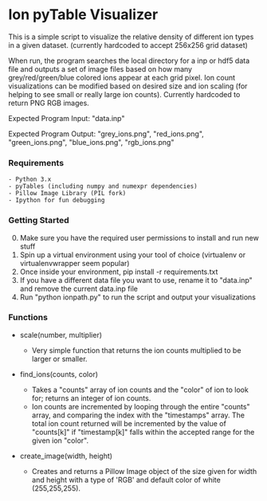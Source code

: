 # Ion pyTable Visualizer

This is a simple script to visualize the relative density of different ion types in a given dataset. (currently hardcoded to accept 256x256 grid dataset)

When run, the program searches the local directory for a inp or hdf5 data file and outputs a set of image files based on how many grey/red/green/blue colored ions appear at each grid pixel. Ion count visualizations can be modified based on desired size and ion scaling (for helping to see small or really large ion counts). Currently hardcoded to return PNG RGB images.

Expected Program Input: "data.inp" 

Expected Program Output: "grey_ions.png", "red_ions.png", "green_ions.png", "blue_ions.png", "rgb_ions.png"


### Requirements

    - Python 3.x
    - pyTables (including numpy and numexpr dependencies)
    - Pillow Image Library (PIL fork)
    - Ipython for fun debugging

### Getting Started 

0. Make sure you have the required user permissions to install and run new stuff
1. Spin up a virtual environment using your tool of choice (virtualenv or virtualenvwrapper seem popular)
2. Once inside your environment, pip install -r requirements.txt
3. If you have a different data file you want to use, rename it to "data.inp" and remove the current data.inp file
4. Run "python ionpath.py" to run the script and output your visualizations

### Functions

- scale(number, multiplier)
    - Very simple function that returns the ion counts multiplied to be larger or smaller.

- find_ions(counts, color)
    - Takes a "counts" array of ion counts and the "color" of ion to look for; returns an integer of ion counts.
    - Ion counts are incremented by looping through the entire "counts" array, and comparing the index with the "timestamps" array. The total ion count returned will be incremented by the value of "counts[k]" if "timestamp[k]" falls within the accepted range for the given ion "color".

- create_image(width, height)
    - Creates and returns a Pillow Image object of the size given for width and height with a type of 'RGB' and default color of white (255,255,255).


